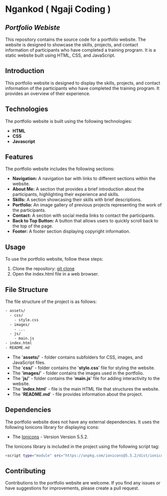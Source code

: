 # Ngankod ( Ngaji Coding )
## _Portfolio Webiste_

This repository contains the source code for a portfolio website. The website is designed to showcase the skills, projects, and contact information of participants who have completed a training program. It is a static website built using HTML, CSS, and JavaScript.

## Introduction

This portfolio website is designed to display the skills, projects, and contact information of the participants who have completed the training program. It provides an overview of their experience.


## Technologies

The portfolio website is built using the following technologies:

- __HTML__
- __CSS__
- __Javascript__


## Features

The portfolio website includes the following sections:

- __Navigation:__  A navigation bar with links to different sections within the website.
- __About Me:__  A section that provides a brief introduction about the participants, highlighting their experience and skills.
- __Skills:__  A section showcasing their skills with brief descriptions.
- __Portfolio:__  An image gallery of previous projects representing the work of the participants.
- __Contact:__  A section with social media links to contact the participants.
- __Back to Top Button:__  A button that allows users to quickly scroll back to the top of the page.
- __Footer:__  A footer section displaying copyright information.



## Usage

To use the portfolio website, follow these steps:

1. Clone the repository: [git clone](https://ionic.io/ionicons)
2. Open the index.html file in a web browser.



## File Structure

The file structure of the project is as follows:


```sh
- assets/
  - css/
    - style.css
  - images/
    - ...
  - js/
    - main.js
- index.html
- README.md

```

- The \'__assets/__\' - folder contains subfolders for CSS, images, and JavaScript files.
- The \'__css/__\' - folder contains the \'__style.css__\' file for styling the website.
- The \'__images/__\' - folder contains the images used in the portfolio.
- The \'__js/__\' - folder contains the \'__main.js__\' file for adding interactivity to the website.
- The \'__index.html__\' - file is the main HTML file that structures the website.
- The \'__README.md__\' - file provides information about the project.


## Dependencies
The portfolio website does not have any external dependencies. It uses the following Ionicons library for displaying icons:

- The [Ionicons](https://ionic.io/ionicons) - Version Version 5.5.2.

The Ionicons library is included in the project using the following script tag:

```sh
<script type="module" src="https://unpkg.com/ionicons@5.5.2/dist/ionicons/ionicons.esm.js"></script>

```


## Contributing
Contributions to the portfolio website are welcome. If you find any issues or have suggestions for improvements, please create a pull request.


